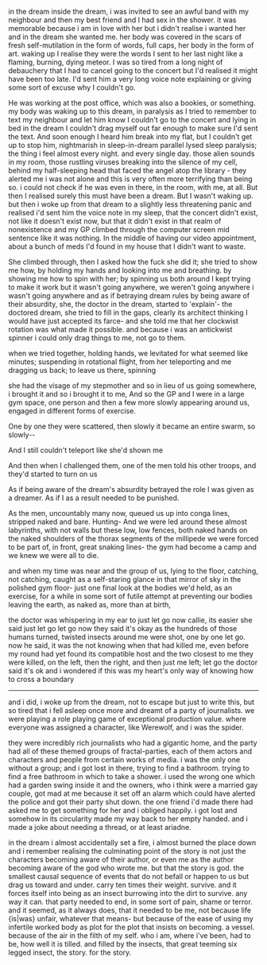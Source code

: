 

in the dream inside the dream, i was invited to see an awful band with my neighbour 
and then my best friend and I had sex in the shower. it was memorable because i am in love with her but i didn't realise i wanted her and in the dream she wanted me. her body was covered in the scars of fresh self-mutilation in the form of words, full caps, her body in the form of art. waking up I realise they were the words I sent to her last night like a flaming, burning, dying meteor. I was so tired from a long night of debauchery that I had to cancel going to the concert but I'd realised it might have been too late. I'd sent him a very long voice note explaining or giving some sort of excuse why I couldn't go. 

He was working at the post office, which was also a bookies, or something. my body was waking up to this dream, in paralysis as I tried to remember to text my neighbour and let him know I couldn't go to the concert 
and lying in bed in the dream I couldn't drag myself out far enough to make sure I'd sent the text. 
And soon enough I heard him break into my flat, but I couldn't get up to stop him, 
nightmarish in sleep-in-dream parallel lysed sleep paralysis; the thing i feel almost every night. 
and every single day. 
those alien sounds in my room, those rustling viruses breaking into the silence of my cell, 
behind my half-sleeping head that faced the angel atop the library - they alerted me i was not alone and this is very often more terrifying than being so. 
i could not check if he was even in there, in the room, with me, at all. 
But then I realised surely this must have been a dream. But I wasn't waking up.
but then i woke up from that dream to a slightly less threatening panic
and realised i'd sent him the voice note in my sleep, that the concert didn't exist, not like it doesn't exist now, but that it didn't exist in that realm of nonexistence and my GP climbed through the computer screen mid sentence like it was nothing. In the middle of having our video appointment, about a bunch of meds I'd found in my house that I didn't want to waste. 

She climbed through, then I asked how the fuck she did it; 
she tried to show me how, by holding my hands and looking into me and breathing. by showing me how to spin with her; by spinning us both around 
I kept trying to make it work but it wasn't going anywhere, we weren't going anywhere
i wasn't going anywhere
and as if betraying dream rules by being aware of their absurdity, she, the doctor in the dream, started to 'explain'- the doctored dream, she tried to fill in the gaps, clearly its architect thinking I would have just accepted its farce- and she told me that her clockwist rotation was what made it possible. and because i was an antickwist spinner i could only drag things to me, not go to them.

when we tried together, holding hands, we levitated for what seemed like minutes;
suspending in rotational flight, from her teleporting and me dragging us back; to leave us there, spinning

she had the visage of my stepmother 
and so in lieu of us going somewhere, i brought it 
and so i brought it to me, 
And so the GP and I were in a large gym space, 
one person and then a few more slowly appearing around us, engaged in different forms of exercise. 

One by one they were scattered, then slowly it became an entire swarm, so slowly--

And I still couldn't teleport like she'd shown me

And then when I challenged them, one of the men told his other troops, and they'd started to turn on us 

As if being aware of the dream's absurdity betrayed the role I was given as a dreamer. 
As if I as a result needed to be punished. 

As the men, uncountably many now, queued us up into conga lines, stripped naked and bare.
Hunting-
And we were led around these almost labyrinths, 
with not walls but these low, low fences, both naked hands on the naked shoulders of the thorax segments of the millipede we were forced to be part of, in front, great snaking lines-
the gym had become a camp
and we knew we were all to die. 

and when my time was near and the group of us, 
lying to the floor, catching, not catching, caught as a self-staring glance in that mirror of sky
in the polished gym floor- just one final look at the bodies we'd held, as an exercise, for a while 
in some sort of futile attempt 
at preventing our bodies leaving the earth, as naked as, more than at birth, 

the doctor was whispering in my ear to just let go now callie, its easier she said just let go
let go now they said it's okay 
as the hundreds of those humans turned, twisted insects around me were shot, one by one 
let go. now he said, it was the not knowing when that had killed me, even before my round had yet found its compatible host
and the two closest to me they were killed, on the left, then the right, and then just me left; 
let go the doctor said it's ok and i wondered if this was my heart's only way of knowing how to cross a boundary

---
and i did, i woke up from the dream, not to escape but just to write this, but so tired that i fell asleep once more and dreamt of a party of journalists. we were playing a role playing game of exceptional production value. where everyone was assigned a character, like Werewolf, and i was the spider.

they were incredibly rich journalists who had a gigantic home, and the party had all of these themed groups of fractal-parties, each of them actors and characters and people from certain works of media. i was the only one without a group; and i got lost in there, trying to find a bathroom. trying to find a free bathroom in which to take a shower. i used the wrong one which had a garden swing inside it and the owners, who i think were a married gay couple, got mad at me because it set off an alarm which could have alerted the police and got their party shut down.  the one friend i'd made there had asked me to get something for her and i obliged happily. i got lost and somehow in its circularity made my way back to her empty handed. and i made a joke about needing a thread, or at least ariadne.  

in the dream i almost accidentally set a fire, i almost burned the place down and i remember realising the culminating point of the story is not just the characters becoming aware of their author, or even me as the author becoming aware of the god who wrote me. but that the story is god. the smallest causal sequence of events that do not befall or happen to us but drag us toward and under. carry ten times their weight. survive. and it forces itself into being as an insect burrowing into the dirt to survive. any way it can. that party needed to end, in some sort of pain, shame or terror. and it seemed, as it always does, that it needed to be me, not because life {is|was} unfair, whatever that means- but because of the ease of using my infertile worked body as plot for the plot that insists on becoming. a vessel. because of the air in the filth of my self. who i am, where i've been, had to be, how well it is tilled. and filled by the insects, that great teeming six legged insect, the story. for the story. 